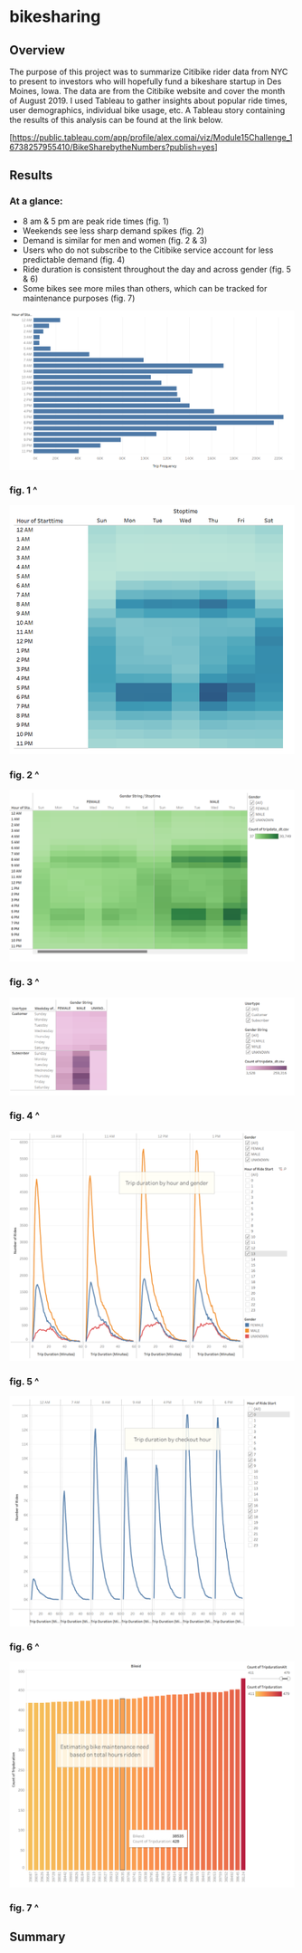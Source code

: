 # bikesharing

## Overview

The purpose of this project was to summarize Citibike rider data from NYC to present to investors who will hopefully fund a bikeshare startup in Des Moines, Iowa. The data are from the Citibike website and cover the month of August 2019. I used Tableau to gather insights about popular ride times, user demographics, individual bike usage, etc. A Tableau story containing the results of this analysis can be found at the link below.

[https://public.tableau.com/app/profile/alex.comai/viz/Module15Challenge_16738257955410/BikeSharebytheNumbers?publish=yes]

## Results

### At a glance:

- 8 am & 5 pm are peak ride times (fig. 1)
- Weekends see less sharp demand spikes (fig. 2)
- Demand is similar for men and women (fig. 2 & 3)
- Users who do not subscribe to the Citibike service account for less predictable demand (fig. 4)
- Ride duration is consistent throughout the day and across gender (fig. 5 & 6)
- Some bikes see more miles than others, which can be tracked for maintenance purposes (fig. 7)

![image](/images/usage_hours.png)
### fig. 1 ^

![image](/images/customer_days.png)
### fig. 2 ^

![image](/images/customer_gender.png)
### fig. 3 ^

![image](/images/customer_type.png)
### fig. 4 ^

![image](/images/duration_gender.png)
### fig. 5 ^

![image](/images/duration_hour.png)
### fig. 6 ^

![image](/images/maintenance.png)
### fig. 7 ^
 
## Summary